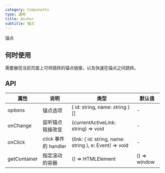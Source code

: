 ```yaml
---
category: Components
type: 通用
title: Anchor
subtitle: 锚点
---
```


锚点

## 何时使用

需要展现当前页面上可供跳转的锚点链接，以及快速在锚点之间跳转。

## API


| 属性 | 说明 | 类型 | 默认值 |
| --- | --- | --- | --- |
| options | 锚点选项 | { id: string, name: string }[] | - |
| onChange | 监听锚点链接改变 | (currentActiveLink: string) => void | - |
| onClick | click 事件的 handler | (link: { id: string, name: string }, e: Event) => void | - |
| getContainer | 指定滚动的容器 | () => HTMLElement | () => window |
